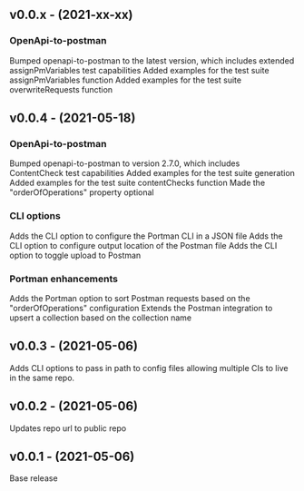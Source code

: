 ## v0.0.x - (2021-xx-xx)

### OpenApi-to-postman
Bumped openapi-to-postman to the latest version, which includes extended assignPmVariables test capabilities
Added examples for the test suite assignPmVariables function
Added examples for the test suite overwriteRequests function

## v0.0.4 - (2021-05-18)

### OpenApi-to-postman
Bumped openapi-to-postman to version 2.7.0, which includes ContentCheck test capabilities
Added examples for the test suite generation
Added examples for the test suite contentChecks function
Made the "orderOfOperations" property optional

### CLI options
Adds the CLI option to configure the Portman CLI in a JSON file
Adds the CLI option to configure output location of the Postman file
Adds the CLI option to toggle upload to Postman 

### Portman enhancements
Adds the Portman option to sort Postman requests based on the "orderOfOperations" configuration
Extends the Postman integration to upsert a collection based on the collection name

## v0.0.3 - (2021-05-06)

Adds CLI options to pass in path to config files allowing multiple CIs to live in the same repo.

## v0.0.2 - (2021-05-06)

Updates repo url to public repo

## v0.0.1 - (2021-05-06)

Base release
